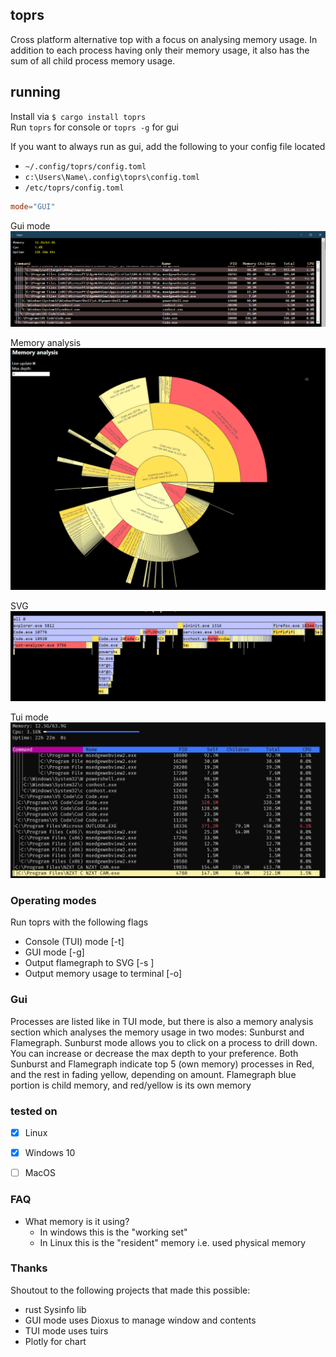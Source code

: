 ## toprs

Cross platform alternative top with a focus on analysing memory usage.
In addition to each process having only their memory usage, it also has the sum of all child process memory usage. 

## running
Install via
`$ cargo install toprs`  
Run `toprs` for console or `toprs -g` for gui

If you want to always run as gui, add the following to your config file located
- `~/.config/toprs/config.toml` 
- `c:\Users\Name\.config\toprs\config.toml` 
- `/etc/toprs/config.toml` 

```toml
mode="GUI"
```



Gui mode
![Gui](Screenshot1.PNG)

Memory analysis
![Gui](Screenshot2.PNG)

SVG
![Gui](Screenshot3.PNG)

Tui mode
![Gui](Screenshot4.PNG)

### Operating modes 
Run toprs with the following flags
- Console (TUI) mode [-t]
- GUI mode [-g]    
- Output flamegraph to SVG [-s <filename>]
- Output memory usage to terminal [-o]

### Gui
Processes are listed like in TUI mode, but there is also a memory analysis section which analyses the memory usage in two modes: Sunburst and Flamegraph. 
Sunburst mode allows you to click on a process to drill down. You can increase or decrease the max depth to your preference. 
Both Sunburst and Flamegraph indicate top 5 (own memory) processes in Red, and the rest in fading yellow, depending on amount.
Flamegraph blue portion is child memory, and red/yellow is its own memory


### tested on
- [X] Linux
- [X] Windows 10
- [ ] MacOS


### FAQ
- What memory is it using?
    - In windows this is the "working set" 
    - In Linux this is the "resident" memory i.e. used physical memory


### Thanks
Shoutout to the following projects that made this possible:
- rust Sysinfo lib
- GUI mode uses Dioxus to manage window and contents
- TUI mode uses tuirs 
- Plotly for chart
